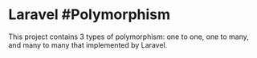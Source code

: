 # Laravel  #Polymorphism
This project contains 3 types of polymorphism: one to one, one to many, and many to many that implemented by Laravel.
